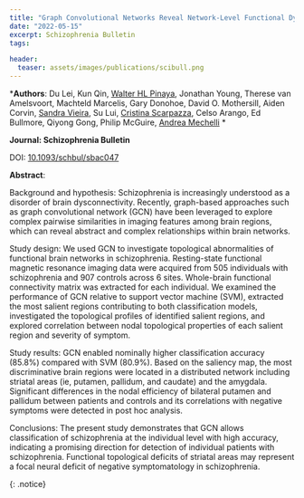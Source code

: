 ```yaml
---
title: "Graph Convolutional Networks Reveal Network-Level Functional Dysconnectivity in Schizophrenia"
date: "2022-05-15"
excerpt: Schizophrenia Bulletin
tags:

header:
  teaser: assets/images/publications/scibull.png
---
```


*__Authors__: Du Lei, Kun Qin, [Walter HL Pinaya](/members/Walter), Jonathan Young, Therese van Amelsvoort, Machteld Marcelis, Gary Donohoe, David O. Mothersill, Aiden Corvin, [Sandra Vieira](/members/Sandra), Su Lui, [Cristina Scarpazza](/members/Cristina), Celso Arango, Ed Bullmore, Qiyong Gong, Philip McGuire, [Andrea Mechelli](/members/Andrea) *

**Journal: Schizophrenia Bulletin**

DOI: [10.1093/schbul/sbac047](https://pubmed.ncbi.nlm.nih.gov/35569019/)

**Abstract**:

Background and hypothesis: Schizophrenia is increasingly understood as a disorder of brain dysconnectivity. Recently, graph-based approaches such as graph convolutional network (GCN) have been leveraged to explore complex pairwise similarities in imaging features among brain regions, which can reveal abstract and complex relationships within brain networks.

Study design: We used GCN to investigate topological abnormalities of functional brain networks in schizophrenia. Resting-state functional magnetic resonance imaging data were acquired from 505 individuals with schizophrenia and 907 controls across 6 sites. Whole-brain functional connectivity matrix was extracted for each individual. We examined the performance of GCN relative to support vector machine (SVM), extracted the most salient regions contributing to both classification models, investigated the topological profiles of identified salient regions, and explored correlation between nodal topological properties of each salient region and severity of symptom.

Study results: GCN enabled nominally higher classification accuracy (85.8%) compared with SVM (80.9%). Based on the saliency map, the most discriminative brain regions were located in a distributed network including striatal areas (ie, putamen, pallidum, and caudate) and the amygdala. Significant differences in the nodal efficiency of bilateral putamen and pallidum between patients and controls and its correlations with negative symptoms were detected in post hoc analysis.

Conclusions: The present study demonstrates that GCN allows classification of schizophrenia at the individual level with high accuracy, indicating a promising direction for detection of individual patients with schizophrenia. Functional topological deficits of striatal areas may represent a focal neural deficit of negative symptomatology in schizophrenia.

{: .notice}
